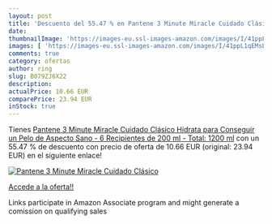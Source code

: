 ```yaml
---
layout: post
title: 'Descuento del 55.47 % en Pantene 3 Minute Miracle Cuidado Clásico'
date: 
thumbnailImage: 'https://images-eu.ssl-images-amazon.com/images/I/41ppL1qEMsL._SL200_.jpg'
images: [ 'https://images-eu.ssl-images-amazon.com/images/I/41ppL1qEMsL._SL200_.jpg' ]
comments: true
category: ofertas
author: ring
slug: B079ZJ6X22
description:
actualPrice: 10.66 EUR
comparePrice: 23.94 EUR
inStock: true
---
```


Tienes [Pantene 3 Minute Miracle Cuidado Clásico Hidrata para Conseguir un Pelo de Aspecto Sano - 6 Recipientes de 200 ml - Total: 1200 ml](https://www.amazon.es/dp/B079ZJ6X22/?tag=tolees-21) con un 55.47 % de descuento con precio de oferta de 10.66 EUR (original: 23.94 EUR) en el siguiente enlace!

[![Pantene 3 Minute Miracle Cuidado Clásico](https://images-eu.ssl-images-amazon.com/images/I/41ppL1qEMsL._SL200_.jpg)](https://www.amazon.es/dp/B079ZJ6X22/?tag=tolees-21)

[Accede a la oferta!!](https://www.amazon.es/dp/B079ZJ6X22/?tag=tolees-21)

Links participate in Amazon Associate program and might generate a comission on qualifying sales


